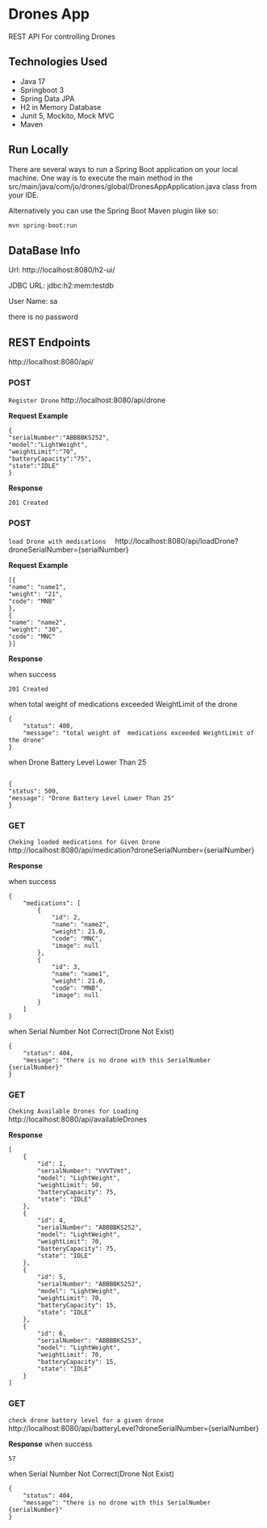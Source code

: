 # Drones App

REST API For controlling Drones

## Technologies Used

- Java 17
- Springboot 3
- Spring Data JPA
- H2 in Memory Database
- Junit 5, Mockito, Mock MVC
- Maven

## Run Locally

There are several ways to run a Spring Boot application on your local machine. One way is to execute the main method in
the src/main/java/com/jo/drones/global/DronesAppApplication.java class from your IDE.

Alternatively you can use the Spring Boot Maven plugin like so:

```bash
mvn spring-boot:run
```

## DataBase Info

Url: http://localhost:8080/h2-ui/

JDBC URL:  jdbc:h2:mem:testdb

User Name: sa

there is no password

## REST Endpoints

http://localhost:8080/api/

### POST

`Register Drone` http://localhost:8080/api/drone <br/>

**Request Example**

``` 
{
"serialNumber":"ABBBBKS252",
"model":"LightWeight",
"weightLimit":"70",
"batteryCapacity":"75",
"state":"IDLE"
}
```

**Response**

```
201 Created
```

### POST

`load Drone with medications  ` http://localhost:8080/api/loadDrone?droneSerialNumber={serialNumber} <br/>

**Request Example**

``` 
[{
"name": "name1",
"weight": "21",
"code": "MNB"
},
{
"name": "name2",
"weight": "30",
"code": "MNC"
}]
```

**Response**

when success

```
201 Created
```

when total weight of medications exceeded WeightLimit of the drone

```
{
    "status": 400,
    "message": "total weight of  medications exceeded WeightLimit of the drone"
}
```

when Drone Battery Level Lower Than 25

```

{
"status": 500,
"message": "Drone Battery Level Lower Than 25"
}
```

### GET

`Cheking loaded medications for Given Drone` http://localhost:8080/api/medication?droneSerialNumber={serialNumber} <br/>

**Response**

when success

```
{
    "medications": [
        {
            "id": 2,
            "name": "name2",
            "weight": 21.0,
            "code": "MNC",
            "image": null
        },
        {
            "id": 3,
            "name": "name1",
            "weight": 21.0,
            "code": "MNB",
            "image": null
        }
    ]
}
```

when Serial Number Not Correct(Drone Not Exist)

```
{
    "status": 404,
    "message": "there is no drone with this SerialNumber {serialNumber}"
}
```

### GET

`Cheking Available Drones for Loading` http://localhost:8080/api/availableDrones <br/>

**Response**

```
[
    {
        "id": 1,
        "serialNumber": "VVVTVmt",
        "model": "LightWeight",
        "weightLimit": 50,
        "batteryCapacity": 75,
        "state": "IDLE"
    },
    {
        "id": 4,
        "serialNumber": "ABBBBKS252",
        "model": "LightWeight",
        "weightLimit": 70,
        "batteryCapacity": 75,
        "state": "IDLE"
    },
    {
        "id": 5,
        "serialNumber": "ABBBBKS252",
        "model": "LightWeight",
        "weightLimit": 70,
        "batteryCapacity": 15,
        "state": "IDLE"
    },
    {
        "id": 6,
        "serialNumber": "ABBBBKS253",
        "model": "LightWeight",
        "weightLimit": 70,
        "batteryCapacity": 15,
        "state": "IDLE"
    }
]
```

### GET

`check drone battery level for a given drone` http://localhost:8080/api/batteryLevel?droneSerialNumber={serialNumber} <br/>

**Response**
when success

```
57
```

when Serial Number Not Correct(Drone Not Exist)

```
{
    "status": 404,
    "message": "there is no drone with this SerialNumber {serialNumber}"
}
```





